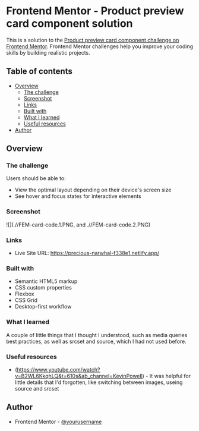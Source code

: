 # Frontend Mentor - Product preview card component solution

This is a solution to the [Product preview card component challenge on Frontend Mentor](https://www.frontendmentor.io/challenges/product-preview-card-component-GO7UmttRfa). Frontend Mentor challenges help you improve your coding skills by building realistic projects.

## Table of contents

- [Overview](#overview)
  - [The challenge](#the-challenge)
  - [Screenshot](#screenshot)
  - [Links](#links)
  - [Built with](#built-with)
  - [What I learned](#what-i-learned)
  - [Useful resources](#useful-resources)
- [Author](#author)

## Overview

### The challenge

Users should be able to:

- View the optimal layout depending on their device's screen size
- See hover and focus states for interactive elements

### Screenshot

![](.//FEM-card-code.1.PNG, and .//FEM-card-code.2.PNG)

### Links

- Live Site URL: https://precious-narwhal-f338e1.netlify.app/

### Built with

- Semantic HTML5 markup
- CSS custom properties
- Flexbox
- CSS Grid
- Desktop-first workflow

### What I learned

A couple of little things that I thought I understood, such as media queries best practices, as well as srcset and source, which I had not used before.

### Useful resources

- (https://www.youtube.com/watch?v=B2WL6KkqhLQ&t=610s&ab_channel=KevinPowell) - It was helpful for little details that I'd forgotten, like switching between images, useing source and srcset

## Author

- Frontend Mentor - [@yourusername](https://www.frontendmentor.io/profile/synchronicity)
